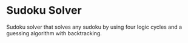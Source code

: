 # Sudoku Solver

Sudoku solver that solves any sudoku by using four logic cycles and a guessing algorithm with backtracking. 
